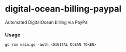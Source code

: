 # digital-ocean-billing-paypal

Automated DigitalOcean billing via PayPal

### Usage

```
go run main.go -auth <DIGITAL OCEAN TOKEN>
```
